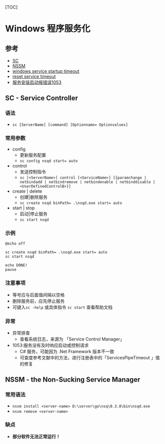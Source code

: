 
[TOC]

# Windows 程序服务化
## 参考
- [SC](https://technet.microsoft.com/en-us/library/bb490995.aspx)
- [NSSM](https://nssm.cc/)
- [windows service startup timeout](https://serverfault.com/questions/622432/how-do-i-increase-windows-service-startup-timeout)
- [reset service timeout](https://www.codetwo.com/kb/how-to-extend-the-timeout-for-services-if-they-do-fail-to-start/)
- [服务安装启动报错误1053](http://www.jianshu.com/p/bbd414fb71c6)

## SC - Service Controller
### 语法
- `sc [ServerName] [command] [Optionname= Optionvalues]`

### 常用参数
- config
    - 更新服务配置
    - `sc config nsqd start= auto`
- control
    - 发送控制指令
    - `sc [<ServerName>] control [<ServiceName>] [{paramchange | netbindadd | netbindremove | netbindenable | netbinddisable | <UserDefinedControlB>}]`
- create | delete
    - 创建|删除服务
    - `sc create nsqd binPath= .\nsqd.exe start= auto`
- start | stop
    - 启动|停止服务
    - `sc start nsqd`

### 示例
```
@echo off

sc create nsqd binPath= .\nsqd.exe start= auto
sc start nsqd

echo DONE!
pause
```

### 注意事项
- 等号应与后面值间隔以空格
- 删除服务前，应先停止服务
- 可键入`sc -help` 或具体指令 `sc start` 查看帮助文档

### 异常
- 异常排查
	- 查看系统日志，来源为 「Service Control Manager」
- 1053:服务没有及时响应启动或控制请求
	- C# 服务，可能因为 .Net Framework 版本不一致
	- 可查度参考文献中的方法，进行注册表中的「ServicesPipeTimeout 」值的修复

## NSSM - the Non-Sucking Service Manager
### 常用语法
- `nssm install <server-name> D:\server\go\nsq\0.3.8\bin\nsqd.exe`
- `nssm remove <server-name>`

### 缺点
- **部分软件无法正常运行！**
